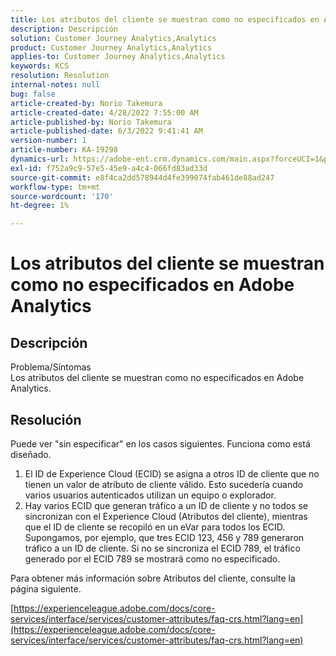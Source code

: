 ```yaml
---
title: Los atributos del cliente se muestran como no especificados en Adobe Analytics
description: Descripción
solution: Customer Journey Analytics,Analytics
product: Customer Journey Analytics,Analytics
applies-to: Customer Journey Analytics,Analytics
keywords: KCS
resolution: Resolution
internal-notes: null
bug: false
article-created-by: Norio Takemura
article-created-date: 4/28/2022 7:55:00 AM
article-published-by: Norio Takemura
article-published-date: 6/3/2022 9:41:41 AM
version-number: 1
article-number: KA-19298
dynamics-url: https://adobe-ent.crm.dynamics.com/main.aspx?forceUCI=1&pagetype=entityrecord&etn=knowledgearticle&id=8aee8b7a-c8c6-ec11-a7b6-0022480a1af6
exl-id: f752a9c9-57e5-45e9-a4c4-066fd83ad33d
source-git-commit: e8f4ca2dd578944d4fe399074fab461de88ad247
workflow-type: tm+mt
source-wordcount: '170'
ht-degree: 1%

---
```


# Los atributos del cliente se muestran como no especificados en Adobe Analytics

## Descripción

Problema/Síntomas
<br>Los atributos del cliente se muestran como no especificados en Adobe Analytics.

## Resolución




Puede ver &quot;sin especificar&quot; en los casos siguientes. Funciona como está diseñado.

1. El ID de Experience Cloud (ECID) se asigna a otros ID de cliente que no tienen un valor de atributo de cliente válido. Esto sucedería cuando varios usuarios autenticados utilizan un equipo o explorador.
2. Hay varios ECID que generan tráfico a un ID de cliente y no todos se sincronizan con el Experience Cloud (Atributos del cliente), mientras que el ID de cliente se recopiló en un eVar para todos los ECID. Supongamos, por ejemplo, que tres ECID 123, 456 y 789 generaron tráfico a un ID de cliente. Si no se sincroniza el ECID 789, el tráfico generado por el ECID 789 se mostrará como no especificado.




Para obtener más información sobre Atributos del cliente, consulte la página siguiente.

[https://experienceleague.adobe.com/docs/core-services/interface/services/customer-attributes/faq-crs.html?lang=en](https://experienceleague.adobe.com/docs/core-services/interface/services/customer-attributes/faq-crs.html?lang=en)
